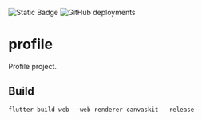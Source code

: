 ![Static Badge](https://img.shields.io/badge/License-MIT-blue.svg)
![GitHub deployments](https://img.shields.io/github/deployments/abianche/profile/github-pages?label=publish)


# profile

Profile project.

## Build

`flutter build web --web-renderer canvaskit --release`